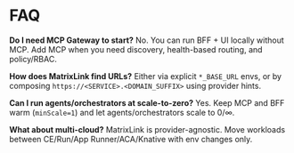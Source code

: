 # FAQ

**Do I need MCP Gateway to start?**
No. You can run BFF + UI locally without MCP. Add MCP when you need discovery, health-based routing, and policy/RBAC.

**How does MatrixLink find URLs?**
Either via explicit `*_BASE_URL` envs, or by composing `https://<SERVICE>.<DOMAIN_SUFFIX>` using provider hints.

**Can I run agents/orchestrators at scale-to-zero?**
Yes. Keep MCP and BFF warm (`minScale=1`) and let agents/orchestrators scale to 0/∞.

**What about multi-cloud?**
MatrixLink is provider-agnostic. Move workloads between CE/Run/App Runner/ACA/Knative with env changes only.
